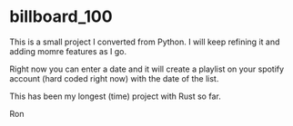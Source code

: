 # billboard_100

This is a small project I converted from Python. I will keep refining it and adding momre features as I go. 

Right now you can enter a date and it will create a playlist on your spotify account (hard coded right now) with the date of the list. 

This has been my longest (time) project with Rust so far. 

Ron
